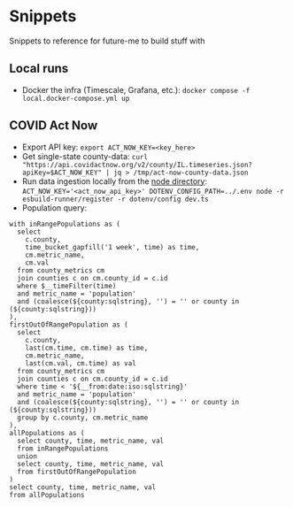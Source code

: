 # Snippets

Snippets to reference for future-me to build stuff with

## Local runs

- Docker the infra (Timescale, Grafana, etc.): `docker compose -f local.docker-compose.yml up`

## COVID Act Now

- Export API key: `export ACT_NOW_KEY=<key_here>`
- Get single-state county-data: `curl "https://api.covidactnow.org/v2/county/IL.timeseries.json?apiKey=$ACT_NOW_KEY" | jq > /tmp/act-now-county-data.json`
- Run data ingestion locally from the [node directory](./node/): `ACT_NOW_KEY='<act_now_api_key>' DOTENV_CONFIG_PATH=../.env node -r esbuild-runner/register -r dotenv/config dev.ts`
- Population query:

```
with inRangePopulations as (
  select
    c.county,
    time_bucket_gapfill('1 week', time) as time,
    cm.metric_name,
    cm.val
  from county_metrics cm
  join counties c on cm.county_id = c.id
  where $__timeFilter(time)
  and metric_name = 'population'
  and (coalesce(${county:sqlstring}, '') = '' or county in (${county:sqlstring}))
),
firstOutOfRangePopulation as (
  select
    c.county,
    last(cm.time, cm.time) as time,
    cm.metric_name,
    last(cm.val, cm.time) as val
  from county_metrics cm
  join counties c on cm.county_id = c.id
  where time < '${__from:date:iso:sqlstring}'
  and metric_name = 'population'
  and (coalesce(${county:sqlstring}, '') = '' or county in (${county:sqlstring}))
  group by c.county, cm.metric_name
),
allPopulations as (
  select county, time, metric_name, val
  from inRangePopulations
  union
  select county, time, metric_name, val
  from firstOutOfRangePopulation
)
select county, time, metric_name, val
from allPopulations
```
